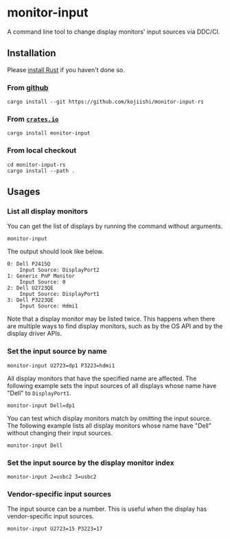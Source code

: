 # monitor-input

A command line tool to change display monitors' input sources via DDC/CI.

## Installation

Please [install Rust](https://rustup.rs/) if you haven't done so.

### From [github](https://github.com/kojiishi/monitor-input-rs)

```shell-session
cargo install --git https://github.com/kojiishi/monitor-input-rs
```

### From [`crates.io`](https://crates.io/crates/monitor-input)

```shell-session
cargo install monitor-input
```

### From local checkout

```shell-session
cd monitor-input-rs
cargo install --path .
```

## Usages

### List all display monitors
You can get the list of displays by running the command without arguments.
```shell-session
monitor-input
```
The output should look like below.
```shell-session
0: Dell P2415Q
    Input Source: DisplayPort2
1: Generic PnP Monitor
    Input Source: 0
2: Dell U2723QE
    Input Source: DisplayPort1
3: Dell P3223QE
    Input Source: Hdmi1
```

Note that a display monitor may be listed twice.
This happens when there are multiple ways to find display monitors,
such as by the OS API and by the display driver APIs.

### Set the input source by name
```shell-session
monitor-input U2723=dp1 P3223=hdmi1
```

All display monitors that have the specified name are affected.
The following example sets the input sources of all displays
whose name have "Dell" to `DisplayPort1`.
```shell-session
monitor-input Dell=dp1
```
You can test which display monitors match
by omitting the input source.
The following example lists all display monitors
whose name have "Dell" without changing their input sources.
```shell-session
monitor-input Dell
```

### Set the input source by the display monitor index
```shell-session
monitor-input 2=usbc2 3=usbc2
```

###  Vendor-specific input sources
The input source can be a number.
This is useful when the display has vendor-specific input sources.
```shell-session
monitor-input U2723=15 P3223=17
```
